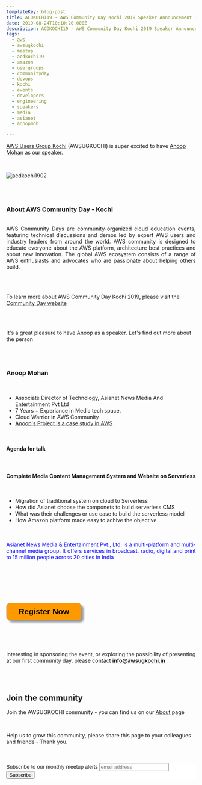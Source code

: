 ```yaml
---
templateKey: blog-post
title: ACDKOCHI19 - AWS Community Day Kochi 2019 Speaker Announcement - Anoop Mohan
date: 2019-08-24T10:10:20.000Z
description: ACDKOCHI19 - AWS Community Day Kochi 2019 Speaker Announcement -  Anoop Mohan
tags:
  - aws
  - awsugkochi
  - meetup
  - acdkochi19
  - amazon
  - usergroups
  - communityday
  - devops
  - kochi
  - events
  - developers
  - engineering
  - speakers
  - media
  - asianet
  - anoopmoh

---
```


[AWS Users Group Kochi](https://awsugkochi.in) (AWSUGKOCHI) is super excited to have [Anoop Mohan](https://www.linkedin.com/in/anoopmoh/) as our speaker.

<br>

![acdkochi1902](/img/awsugkochi-acdkochi19-speaker-anoop.png)


<br> 
<br>

<h3> About AWS Community Day - Kochi </h3>

<br>
<div style="text-align: justify">
AWS Community Days are community-organized cloud education events, featuring technical discussions and demos led by expert AWS users and industry leaders from around the world. AWS community is designed to educate everyone about the AWS platform, architecture best practices and about new innovation. The global AWS ecosystem consists of a range of AWS enthusiasts and advocates who are passionate about helping others build.
</div>

<br> <br> 

To learn more about AWS Community Day Kochi 2019, please visit the [Community Day website](https://communityday.awsugkochi.in)


<br> <br> 

It's a great pleasure to have Anoop as a speaker. Let's find out more about the person

<br> <br> 

<h3> Anoop Mohan </h3>

<br>

- Associate Director of Technology,  Asianet News Media And Entertainment Pvt Ltd
- 7 Years + Experiance in Media tech space.
- Cloud Warrior in AWS Community
- [Anoop's Project is a case study in AWS](https://aws.amazon.com/solutions/case-studies/asianet-news/)



<br>

<h4> Agenda for talk </h4>
<br>
<h4> Complete Media Content Management System and Website on Serverless </h4>
<br>



 - Migration of traditional system on cloud to Serverless 
 - How did Asianet choose the componets to build serverless CMS
 - What was their challenges or use case to build the serverless model
 - How Amazon platform made easy to achive the objective

 <br>
 <br>

 <div style="text-align: justify">
 <span style="color:blue">
 Asianet News Media & Entertainment Pvt., Ltd. is a multi-platform and multi-channel media group. It offers services in broadcast, radio, digital and print to 15 million people across 20 cities in India
 </span>
 </div>

 <br>

<br> <br> <br> <br>

<form>
<input style="width: 200px; padding: 10px; cursor: pointer; box-shadow: 6px 6px 5px; #999; -webkit-box-shadow: 6px 6px 5px #999; -moz-box-shadow: 6px 6px 5px #999; font-weight: bold; background: #FF9900; color: #000; border-radius: 10px; border: 1px solid #999; font-size: 150%;" type="button" value="Register Now" onclick="location.href='https://konfhub.com/awsugkochi'" />
</form>  

<br> <br> <br> <br>
Interesting in sponsoring the event, or exploring the possibility of presenting at our first community day, please contact **info@awsugkochi.in**


<br> <br>

## Join the community

Join the AWSUGKOCHI community - you can find us on our [About](https://awsugkochi.in/about) page

<br> 

Help us to grow this community, please share this page to your colleagues and friends - Thank you.

<br>
<br>

<!-- Begin Mailchimp Signup Form -->
<link href="//cdn-images.mailchimp.com/embedcode/slim-10_7.css" rel="stylesheet" type="text/css">
<style type="text/css">
	#mc_embed_signup{background:#fff; clear:left; font:14px Helvetica,Arial,sans-serif; }
	/* Add your own Mailchimp form style overrides in your site stylesheet or in this style block.
	   We recommend moving this block and the preceding CSS link to the HEAD of your HTML file. */
</style>
<div id="mc_embed_signup">
<form action="https://awsugkochi.us20.list-manage.com/subscribe/post?u=b4c4469413422365d2a2e5cf6&amp;id=d4837b9a16" method="post" id="mc-embedded-subscribe-form" name="mc-embedded-subscribe-form" class="validate" target="_blank" novalidate>
    <div id="mc_embed_signup_scroll">
	<label for="mce-EMAIL">Subscribe to our monthly meetup alerts</label>
	<input type="email" value="" name="EMAIL" class="email" id="mce-EMAIL" placeholder="email address" required>
    <!-- real people should not fill this in and expect good things - do not remove this or risk form bot signups-->
    <div style="position: absolute; left: -5000px;" aria-hidden="true"><input type="text" name="b_b4c4469413422365d2a2e5cf6_d4837b9a16" tabindex="-1" value=""></div>
    <div class="clear"><input type="submit" value="Subscribe" name="subscribe" id="mc-embedded-subscribe" class="button"></div>
    </div>
</form>
</div>

<!--End mc_embed_signup-->
